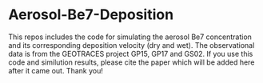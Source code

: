 # Aerosol-Be7-Deposition

This repos includes the code for simulating the aerosol Be7 concentration and its corresponding deposition velocity (dry and wet). The observational data is from the GEOTRACES project GP15, GP17 and GS02. If you use this code and similution results, please cite the paper which will be added here after it came out. Thank you!
